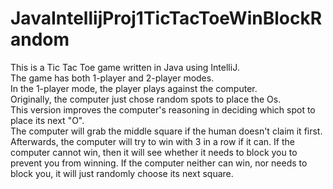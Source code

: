 # JavaIntellijProj1TicTacToeWinBlockRandom

This is a Tic Tac Toe game written in Java using IntelliJ.  
The game has both 1-player and 2-player modes.  
In the 1-player mode, the player plays against the computer.  
Originally, the computer just chose random spots to place the Os.  
This version improves the computer's reasoning in deciding which spot to place its next "O".  
The computer will grab the middle square if the human doesn't claim it first.
Afterwards, the computer will try to win with 3 in a row if it can.
If the computer cannot win, then it will see whether it needs to block you to prevent you from winning.
If the computer neither can win, nor needs to block you, it will just randomly choose its next square.
